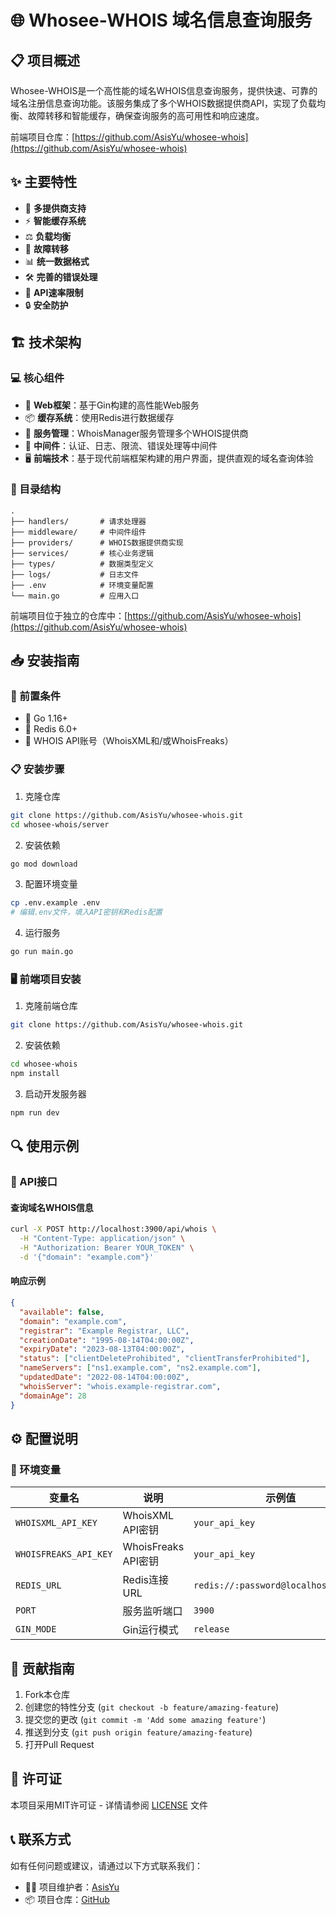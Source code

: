 # 🌐 Whosee-WHOIS 域名信息查询服务

## 📋 项目概述

Whosee-WHOIS是一个高性能的域名WHOIS信息查询服务，提供快速、可靠的域名注册信息查询功能。该服务集成了多个WHOIS数据提供商API，实现了负载均衡、故障转移和智能缓存，确保查询服务的高可用性和响应速度。

前端项目仓库：[https://github.com/AsisYu/whosee-whois](https://github.com/AsisYu/whosee-whois)

## ✨ 主要特性

- 🔄 **多提供商支持**
- ⚡ **智能缓存系统**
- ⚖️ **负载均衡**
- 🔄 **故障转移**
- 📊 **统一数据格式**
- 🛠️ **完善的错误处理**
- 🚦 **API速率限制**
- 🔒 **安全防护**

## 🏗️ 技术架构

### 💻 核心组件

- 🚀 **Web框架**：基于Gin构建的高性能Web服务
- 📦 **缓存系统**：使用Redis进行数据缓存
- 🔌 **服务管理**：WhoisManager服务管理多个WHOIS提供商
- 🔗 **中间件**：认证、日志、限流、错误处理等中间件
- 🖥️ **前端技术**：基于现代前端框架构建的用户界面，提供直观的域名查询体验

### 📁 目录结构

```
.
├── handlers/       # 请求处理器
├── middleware/     # 中间件组件
├── providers/      # WHOIS数据提供商实现
├── services/       # 核心业务逻辑
├── types/          # 数据类型定义
├── logs/           # 日志文件
├── .env            # 环境变量配置
└── main.go         # 应用入口
```

前端项目位于独立的仓库中：[https://github.com/AsisYu/whosee-whois](https://github.com/AsisYu/whosee-whois)

## 📥 安装指南

### 🔧 前置条件

- 🔹 Go 1.16+
- 🔹 Redis 6.0+
- 🔹 WHOIS API账号（WhoisXML和/或WhoisFreaks）

### 📋 安装步骤

1. 克隆仓库

```bash
git clone https://github.com/AsisYu/whosee-whois.git
cd whosee-whois/server
```

2. 安装依赖

```bash
go mod download
```

3. 配置环境变量

```bash
cp .env.example .env
# 编辑.env文件，填入API密钥和Redis配置
```

4. 运行服务

```bash
go run main.go
```

### 🖥️ 前端项目安装

1. 克隆前端仓库

```bash
git clone https://github.com/AsisYu/whosee-whois.git
```

2. 安装依赖

```bash
cd whosee-whois
npm install
```

3. 启动开发服务器

```bash
npm run dev
```

## 🔍 使用示例

### 📡 API接口

#### 查询域名WHOIS信息

```bash
curl -X POST http://localhost:3900/api/whois \
  -H "Content-Type: application/json" \
  -H "Authorization: Bearer YOUR_TOKEN" \
  -d '{"domain": "example.com"}'
```

#### 响应示例

```json
{
  "available": false,
  "domain": "example.com",
  "registrar": "Example Registrar, LLC",
  "creationDate": "1995-08-14T04:00:00Z",
  "expiryDate": "2023-08-13T04:00:00Z",
  "status": ["clientDeleteProhibited", "clientTransferProhibited"],
  "nameServers": ["ns1.example.com", "ns2.example.com"],
  "updatedDate": "2022-08-14T04:00:00Z",
  "whoisServer": "whois.example-registrar.com",
  "domainAge": 28
}
```

## ⚙️ 配置说明

### 🔐 环境变量

| 变量名 | 说明 | 示例值 |
|--------|------|--------|
| `WHOISXML_API_KEY` | WhoisXML API密钥 | `your_api_key` |
| `WHOISFREAKS_API_KEY` | WhoisFreaks API密钥 | `your_api_key` |
| `REDIS_URL` | Redis连接URL | `redis://:password@localhost:6379/0` |
| `PORT` | 服务监听端口 | `3900` |
| `GIN_MODE` | Gin运行模式 | `release` |

## 🤝 贡献指南

1. Fork本仓库
2. 创建您的特性分支 (`git checkout -b feature/amazing-feature`)
3. 提交您的更改 (`git commit -m 'Add some amazing feature'`)
4. 推送到分支 (`git push origin feature/amazing-feature`)
5. 打开Pull Request

## 📄 许可证

本项目采用MIT许可证 - 详情请参阅 [LICENSE](LICENSE) 文件

## 📞 联系方式

如有任何问题或建议，请通过以下方式联系我们：

- 👨‍💻 项目维护者：[AsisYu](https://github.com/AsisYu)
- 📦 项目仓库：[GitHub](https://github.com/AsisYu/whosee-whois)